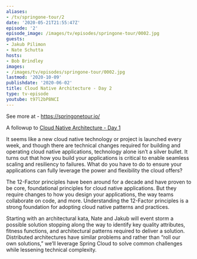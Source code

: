 ```yaml
---
aliases:
- /tv/springone-tour/2
date: '2020-05-21T21:55:47Z'
episode: '2'
episode_image: /images/tv/episodes/springone-tour/0002.jpg
guests:
- Jakub Pilimon
- Nate Schutta
hosts:
- Bob Brindley
images:
- /images/tv/episodes/springone-tour/0002.jpg
lastmod: '2020-10-09'
publishdate: '2020-06-02'
title: Cloud Native Architecture - Day 2
type: tv-episode
youtube: t97l2bP8NCI
---
```


See more at - https://springonetour.io/

A followup to [Cloud Native Architecture - Day 1](../0001)

It seems like a new cloud native technology or project is launched every week, and though there are technical changes required for building and operating cloud native applications, technology alone isn’t a silver bullet. It turns out that how you build your applications is critical to enable seamless scaling and resiliency to failures. What do you have to do to ensure your applications can fully leverage the power and flexibility the cloud offers?

The 12-Factor principles have been around for a decade and have proven to be core, foundational principles for cloud native applications. But they require changes to how you design your applications, the way teams collaborate on code, and more. Understanding the 12-Factor principles is a strong foundation for adopting cloud native patterns and practices.

Starting with an architectural kata, Nate and Jakub will event storm a possible solution stopping along the way to identify key quality attributes, fitness functions, and architectural patterns required to deliver a solution. Distributed architectures have similar problems and rather than “roll our own solutions,” we’ll leverage Spring Cloud to solve common challenges while lessening technical complexity.